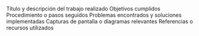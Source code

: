 Título y descripción del trabajo realizado
Objetivos cumplidos
Procedimiento o pasos seguidos
Problemas encontrados y soluciones implementadas
Capturas de pantalla o diagramas relevantes
Referencias o recursos utilizados